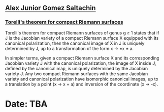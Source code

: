 ## [Alex Junior Gomez Saltachin](https://sites.google.com/pucp.edu.pe/alequisgomez)
### [Torelli's theorem for compact Riemann surfaces](https://en.wikipedia.org/wiki/Torelli_theorem)

Torelli's theorem for compact Riemann surfaces of genus g ≥ 1 states that if J is the Jacobian variety of a compact Riemann surface X equipped with its canonical polarization, then the canonical image of X in J is uniquely determined by J, up to a transformation of the form x → ±x ± a.

In simpler terms, given a compact Riemann surface X and its corresponding Jacobian variety J with the canonical polarization, the image of X inside J, defined by the canonical map, is uniquely determined by the Jacobian variety J. Any two compact Riemann surfaces with the same Jacobian variety and canonical polarization have isomorphic canonical images, up to a translation by a point (x → x + a) and inversion of the coordinate (x → -x).

# Date: TBA
